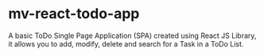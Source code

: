 # mv-react-todo-app
A basic ToDo Single Page Application (SPA) created using React JS Library, it allows you to add, modify, delete and search for a Task in a ToDo List.
